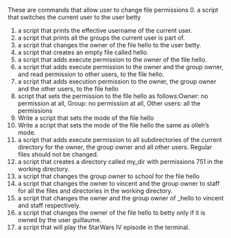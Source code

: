 These are commands that allow user to change file permissions
0. a script that switches the current user to the user betty
1. a script that prints the effective username of the current user.
2. a script that prints all the groups the current user is part of.
3. a script that changes the owner of the file hello to the user betty.
4. a script that creates an empty file called hello.
5. a script that adds execute permission to the owner of the file hello.
6. a script that adds execute permission to the owner and the group owner, and read permission to other users, to the file hello.
7. a script that adds execution permission to the owner, the group owner and the other users, to the file hello
8. script that sets the permission to the file hello as follows:Owner: no permission at all, Group: no permission at all, Other users: all the permissions
9. Write a script that sets the mode of the file hello
10. Write a script that sets the mode of the file hello the same as olleh’s mode.
11.  a script that adds execute permission to all subdirectories of the current directory for the owner, the group owner and all other users. Regular files should not be changed.
12.  a script that creates a directory called my_dir with permissions 751 in the working directory.
13. a script that changes the group owner to school for the file hello
14. a script that changes the owner to vincent and the group owner to staff for all the files and directories in the working directory.
15. a script that changes the owner and the group owner of _hello to vincent and staff respectively.
16. a script that changes the owner of the file hello to betty only if it is owned by the user guillaume.
17. a script that will play the StarWars IV episode in the terminal.

